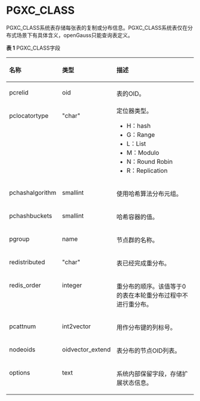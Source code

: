# PGXC\_CLASS

PGXC\_CLASS系统表存储每张表的复制或分布信息。PGXC\_CLASS系统表仅在分布式场景下有具体含义，openGauss只能查询表定义。

**表 1**  PGXC\_CLASS字段

<a name="zh-cn_topic_0059779367_teeb6591e5b504bf4ae84f2c64fac0a3f"></a>
<table><thead align="left"><tr id="zh-cn_topic_0059779367_rf784c8b5c2b844d894ccb695e35a3f29"><th class="cellrowborder" valign="top" width="24.87%" id="mcps1.2.4.1.1"><p id="zh-cn_topic_0059779367_a2eeaa3359cbf47fcb53a8af9cfde2777"><a name="zh-cn_topic_0059779367_a2eeaa3359cbf47fcb53a8af9cfde2777"></a><a name="zh-cn_topic_0059779367_a2eeaa3359cbf47fcb53a8af9cfde2777"></a>名称</p>
</th>
<th class="cellrowborder" valign="top" width="17.73%" id="mcps1.2.4.1.2"><p id="zh-cn_topic_0059779367_ae35aecdb064448e2bfa2febf7f5d86d3"><a name="zh-cn_topic_0059779367_ae35aecdb064448e2bfa2febf7f5d86d3"></a><a name="zh-cn_topic_0059779367_ae35aecdb064448e2bfa2febf7f5d86d3"></a>类型</p>
</th>
<th class="cellrowborder" valign="top" width="57.4%" id="mcps1.2.4.1.3"><p id="zh-cn_topic_0059779367_a37c9a4d51a704a04ab224f4e926ad5c0"><a name="zh-cn_topic_0059779367_a37c9a4d51a704a04ab224f4e926ad5c0"></a><a name="zh-cn_topic_0059779367_a37c9a4d51a704a04ab224f4e926ad5c0"></a>描述</p>
</th>
</tr>
</thead>
<tbody><tr id="zh-cn_topic_0059779367_r03428f123ec54a8b9b3c7c3fffb87acf"><td class="cellrowborder" valign="top" width="24.87%" headers="mcps1.2.4.1.1 "><p id="zh-cn_topic_0059779367_a6c01fa5928ae4dc59a732faf25d5d6e8"><a name="zh-cn_topic_0059779367_a6c01fa5928ae4dc59a732faf25d5d6e8"></a><a name="zh-cn_topic_0059779367_a6c01fa5928ae4dc59a732faf25d5d6e8"></a>pcrelid</p>
</td>
<td class="cellrowborder" valign="top" width="17.73%" headers="mcps1.2.4.1.2 "><p id="zh-cn_topic_0059779367_ac634531d58704b1b96c8abc21d47c1b9"><a name="zh-cn_topic_0059779367_ac634531d58704b1b96c8abc21d47c1b9"></a><a name="zh-cn_topic_0059779367_ac634531d58704b1b96c8abc21d47c1b9"></a>oid</p>
</td>
<td class="cellrowborder" valign="top" width="57.4%" headers="mcps1.2.4.1.3 "><p id="zh-cn_topic_0059779367_acb1db71d670146aea405db3fc738c6f8"><a name="zh-cn_topic_0059779367_acb1db71d670146aea405db3fc738c6f8"></a><a name="zh-cn_topic_0059779367_acb1db71d670146aea405db3fc738c6f8"></a>表的OID。</p>
</td>
</tr>
<tr id="zh-cn_topic_0059779367_rde03746ff0b04c99b3d343a554a73d8b"><td class="cellrowborder" valign="top" width="24.87%" headers="mcps1.2.4.1.1 "><p id="zh-cn_topic_0059779367_a83ee11c1c70a45c28da9f7bb40c0be23"><a name="zh-cn_topic_0059779367_a83ee11c1c70a45c28da9f7bb40c0be23"></a><a name="zh-cn_topic_0059779367_a83ee11c1c70a45c28da9f7bb40c0be23"></a>pclocatortype</p>
</td>
<td class="cellrowborder" valign="top" width="17.73%" headers="mcps1.2.4.1.2 "><p id="zh-cn_topic_0059779367_a0bd8966663a84ee9b860b70702784c2f"><a name="zh-cn_topic_0059779367_a0bd8966663a84ee9b860b70702784c2f"></a><a name="zh-cn_topic_0059779367_a0bd8966663a84ee9b860b70702784c2f"></a>"char"</p>
</td>
<td class="cellrowborder" valign="top" width="57.4%" headers="mcps1.2.4.1.3 "><div class="p" id="zh-cn_topic_0059779367_adea089569aad4bc9a0a4d2f302721fff"><a name="zh-cn_topic_0059779367_adea089569aad4bc9a0a4d2f302721fff"></a><a name="zh-cn_topic_0059779367_adea089569aad4bc9a0a4d2f302721fff"></a>定位器类型。<a name="zh-cn_topic_0059779367_ub9ed4f1d788f44faa90804a6107c53ef"></a><a name="zh-cn_topic_0059779367_ub9ed4f1d788f44faa90804a6107c53ef"></a><ul id="zh-cn_topic_0059779367_ub9ed4f1d788f44faa90804a6107c53ef"><li>H：hash</li><li>G：Range</li><li>L：List</li><li>M：Modulo</li><li>N：Round Robin</li><li>R：Replication</li></ul>
</div>
</td>
</tr>
<tr id="zh-cn_topic_0059779367_re73a0f6f4c5f4cd886c55eb77f4ece47"><td class="cellrowborder" valign="top" width="24.87%" headers="mcps1.2.4.1.1 "><p id="zh-cn_topic_0059779367_a3471481f03d948329e152566d775714c"><a name="zh-cn_topic_0059779367_a3471481f03d948329e152566d775714c"></a><a name="zh-cn_topic_0059779367_a3471481f03d948329e152566d775714c"></a>pchashalgorithm</p>
</td>
<td class="cellrowborder" valign="top" width="17.73%" headers="mcps1.2.4.1.2 "><p id="zh-cn_topic_0059779367_a1ad6a144f723431c8615928d49af9d6d"><a name="zh-cn_topic_0059779367_a1ad6a144f723431c8615928d49af9d6d"></a><a name="zh-cn_topic_0059779367_a1ad6a144f723431c8615928d49af9d6d"></a>smallint</p>
</td>
<td class="cellrowborder" valign="top" width="57.4%" headers="mcps1.2.4.1.3 "><p id="zh-cn_topic_0059779367_acd25ddc1ef274032aac94ca6f9879f81"><a name="zh-cn_topic_0059779367_acd25ddc1ef274032aac94ca6f9879f81"></a><a name="zh-cn_topic_0059779367_acd25ddc1ef274032aac94ca6f9879f81"></a>使用哈希算法分布元组。</p>
</td>
</tr>
<tr id="zh-cn_topic_0059779367_r57dbf774bbef42d8b7018ccc85e3a6d8"><td class="cellrowborder" valign="top" width="24.87%" headers="mcps1.2.4.1.1 "><p id="zh-cn_topic_0059779367_a46a6f2f6f71044ab9c6e2bf544d3b3b9"><a name="zh-cn_topic_0059779367_a46a6f2f6f71044ab9c6e2bf544d3b3b9"></a><a name="zh-cn_topic_0059779367_a46a6f2f6f71044ab9c6e2bf544d3b3b9"></a>pchashbuckets</p>
</td>
<td class="cellrowborder" valign="top" width="17.73%" headers="mcps1.2.4.1.2 "><p id="zh-cn_topic_0059779367_a5f66d522aa76491ba6d5cc81be8d269c"><a name="zh-cn_topic_0059779367_a5f66d522aa76491ba6d5cc81be8d269c"></a><a name="zh-cn_topic_0059779367_a5f66d522aa76491ba6d5cc81be8d269c"></a>smallint</p>
</td>
<td class="cellrowborder" valign="top" width="57.4%" headers="mcps1.2.4.1.3 "><p id="zh-cn_topic_0059779367_aa74a2b519e224e81b389e10011aacac1"><a name="zh-cn_topic_0059779367_aa74a2b519e224e81b389e10011aacac1"></a><a name="zh-cn_topic_0059779367_aa74a2b519e224e81b389e10011aacac1"></a>哈希容器的值。</p>
</td>
</tr>
<tr id="zh-cn_topic_0059779367_r645ace1e1e834f6b95b74adb48c11401"><td class="cellrowborder" valign="top" width="24.87%" headers="mcps1.2.4.1.1 "><p id="zh-cn_topic_0059779367_a5fa2158cc8b74bc994539099387a286a"><a name="zh-cn_topic_0059779367_a5fa2158cc8b74bc994539099387a286a"></a><a name="zh-cn_topic_0059779367_a5fa2158cc8b74bc994539099387a286a"></a>pgroup</p>
</td>
<td class="cellrowborder" valign="top" width="17.73%" headers="mcps1.2.4.1.2 "><p id="zh-cn_topic_0059779367_ac49034cf74254548b98ce88afbf0ca22"><a name="zh-cn_topic_0059779367_ac49034cf74254548b98ce88afbf0ca22"></a><a name="zh-cn_topic_0059779367_ac49034cf74254548b98ce88afbf0ca22"></a>name</p>
</td>
<td class="cellrowborder" valign="top" width="57.4%" headers="mcps1.2.4.1.3 "><p id="zh-cn_topic_0059779367_a0e7574dfb83c4056a3b20a8aa6c4736d"><a name="zh-cn_topic_0059779367_a0e7574dfb83c4056a3b20a8aa6c4736d"></a><a name="zh-cn_topic_0059779367_a0e7574dfb83c4056a3b20a8aa6c4736d"></a>节点群的名称。</p>
</td>
</tr>
<tr id="zh-cn_topic_0059779367_rc39c2812f791471d92a8a78f66420e63"><td class="cellrowborder" valign="top" width="24.87%" headers="mcps1.2.4.1.1 "><p id="zh-cn_topic_0059779367_a6835ff07a64f49ca8fa8eab656ed42b9"><a name="zh-cn_topic_0059779367_a6835ff07a64f49ca8fa8eab656ed42b9"></a><a name="zh-cn_topic_0059779367_a6835ff07a64f49ca8fa8eab656ed42b9"></a>redistributed</p>
</td>
<td class="cellrowborder" valign="top" width="17.73%" headers="mcps1.2.4.1.2 "><p id="zh-cn_topic_0059779367_a1a4ec8b9933a43dba29614b84ba32885"><a name="zh-cn_topic_0059779367_a1a4ec8b9933a43dba29614b84ba32885"></a><a name="zh-cn_topic_0059779367_a1a4ec8b9933a43dba29614b84ba32885"></a>"char"</p>
</td>
<td class="cellrowborder" valign="top" width="57.4%" headers="mcps1.2.4.1.3 "><p id="zh-cn_topic_0059779367_a1d1a1e9d8ab7416da001b75bdd33d923"><a name="zh-cn_topic_0059779367_a1d1a1e9d8ab7416da001b75bdd33d923"></a><a name="zh-cn_topic_0059779367_a1d1a1e9d8ab7416da001b75bdd33d923"></a>表已经完成重分布。</p>
</td>
</tr>
<tr id="zh-cn_topic_0059779367_rbe17a4d6ba934d908998a67a3ffde3e8"><td class="cellrowborder" valign="top" width="24.87%" headers="mcps1.2.4.1.1 "><p id="zh-cn_topic_0059779367_a423697b8ef41448f9348de1404db30ee"><a name="zh-cn_topic_0059779367_a423697b8ef41448f9348de1404db30ee"></a><a name="zh-cn_topic_0059779367_a423697b8ef41448f9348de1404db30ee"></a>redis_order</p>
</td>
<td class="cellrowborder" valign="top" width="17.73%" headers="mcps1.2.4.1.2 "><p id="zh-cn_topic_0059779367_a66bc8d3f02e44aabba2011964b750796"><a name="zh-cn_topic_0059779367_a66bc8d3f02e44aabba2011964b750796"></a><a name="zh-cn_topic_0059779367_a66bc8d3f02e44aabba2011964b750796"></a>integer</p>
</td>
<td class="cellrowborder" valign="top" width="57.4%" headers="mcps1.2.4.1.3 "><p id="zh-cn_topic_0059779367_a99f526ee7e154e7b8e4a99d81ee81f76"><a name="zh-cn_topic_0059779367_a99f526ee7e154e7b8e4a99d81ee81f76"></a><a name="zh-cn_topic_0059779367_a99f526ee7e154e7b8e4a99d81ee81f76"></a>重分布的顺序。该值等于0的表在本轮重分布过程中不进行重分布。</p>
</td>
</tr>
<tr id="zh-cn_topic_0059779367_r2b5a32301e7d4370a344885cfd94cab6"><td class="cellrowborder" valign="top" width="24.87%" headers="mcps1.2.4.1.1 "><p id="zh-cn_topic_0059779367_a1783bb1820c74dfeb4b2b68babb0c90b"><a name="zh-cn_topic_0059779367_a1783bb1820c74dfeb4b2b68babb0c90b"></a><a name="zh-cn_topic_0059779367_a1783bb1820c74dfeb4b2b68babb0c90b"></a>pcattnum</p>
</td>
<td class="cellrowborder" valign="top" width="17.73%" headers="mcps1.2.4.1.2 "><p id="zh-cn_topic_0059779367_a9835c4dc9a034883950108e58c35a6de"><a name="zh-cn_topic_0059779367_a9835c4dc9a034883950108e58c35a6de"></a><a name="zh-cn_topic_0059779367_a9835c4dc9a034883950108e58c35a6de"></a>int2vector</p>
</td>
<td class="cellrowborder" valign="top" width="57.4%" headers="mcps1.2.4.1.3 "><p id="zh-cn_topic_0059779367_aba5831e1796c40faa20527c883c3f8cd"><a name="zh-cn_topic_0059779367_aba5831e1796c40faa20527c883c3f8cd"></a><a name="zh-cn_topic_0059779367_aba5831e1796c40faa20527c883c3f8cd"></a>用作分布键的列标号。</p>
</td>
</tr>
<tr id="zh-cn_topic_0059779367_rd77e626906fa4f3ebcf667ed050e2584"><td class="cellrowborder" valign="top" width="24.87%" headers="mcps1.2.4.1.1 "><p id="zh-cn_topic_0059779367_aba6b851874c44b6293198f0661442e61"><a name="zh-cn_topic_0059779367_aba6b851874c44b6293198f0661442e61"></a><a name="zh-cn_topic_0059779367_aba6b851874c44b6293198f0661442e61"></a>nodeoids</p>
</td>
<td class="cellrowborder" valign="top" width="17.73%" headers="mcps1.2.4.1.2 "><p id="zh-cn_topic_0059779367_aa6d6d9b268794c04b27b218c88b05e8a"><a name="zh-cn_topic_0059779367_aa6d6d9b268794c04b27b218c88b05e8a"></a><a name="zh-cn_topic_0059779367_aa6d6d9b268794c04b27b218c88b05e8a"></a>oidvector_extend</p>
</td>
<td class="cellrowborder" valign="top" width="57.4%" headers="mcps1.2.4.1.3 "><p id="zh-cn_topic_0059779367_a48e051d844264a9b9a095b2de9d90e4e"><a name="zh-cn_topic_0059779367_a48e051d844264a9b9a095b2de9d90e4e"></a><a name="zh-cn_topic_0059779367_a48e051d844264a9b9a095b2de9d90e4e"></a>表分布的节点OID列表。</p>
</td>
</tr>
<tr id="row6813154610397"><td class="cellrowborder" valign="top" width="24.87%" headers="mcps1.2.4.1.1 "><p id="p18815174663913"><a name="p18815174663913"></a><a name="p18815174663913"></a>options</p>
</td>
<td class="cellrowborder" valign="top" width="17.73%" headers="mcps1.2.4.1.2 "><p id="p18815646123917"><a name="p18815646123917"></a><a name="p18815646123917"></a>text</p>
</td>
<td class="cellrowborder" valign="top" width="57.4%" headers="mcps1.2.4.1.3 "><p id="p18815046193917"><a name="p18815046193917"></a><a name="p18815046193917"></a>系统内部保留字段，存储扩展状态信息。</p>
</td>
</tr>
</tbody>
</table>

